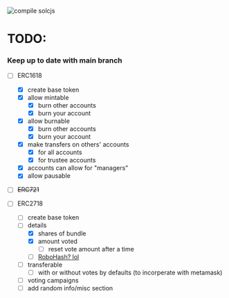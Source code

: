 ![compile solcjs](https://github.com/chriscrutt/openzeppelin-contracts/workflows/compile%20solcjs/badge.svg?event=push)

# TODO:

### Keep up to date with main branch

- [ ] ERC1618

  - [x] create base token
  - [x] allow mintable
    - [x] burn other accounts
    - [x] burn your account
  - [x] allow burnable
    - [x] burn other accounts
    - [x] burn your account
  - [x] make transfers on others' accounts
    - [x] for all accounts
    - [x] for trustee accounts
  - [x] accounts can allow for "managers"
  - [x] allow pausable

- [ ] ~~ERC721~~

- [ ] ERC2718
    - [ ] create base token
    - [ ] details
      - [x] shares of bundle
      - [x] amount voted
        - [ ] reset vote amount after a time
      - [ ] [RoboHash? lol](https://robohash.org/)
    - [ ] transferable
        - [ ] with or without votes by defaults (to incorperate with metamask)
    - [ ] voting campaigns
    - [ ] add random info/misc section